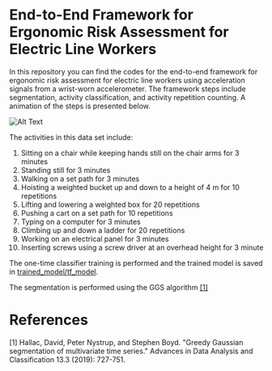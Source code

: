 # End-to-End Framework for Ergonomic Risk Assessment for Electric Line Workers

In this repository you can find the codes for the end-to-end framework for ergonomic risk assessment for electric line workers using acceleration signals from a wrist-worn accelerometer. The framework steps include segmentation, activity classification, and activity repetition counting. A animation of the steps is presented below.


![Alt Text](./readme-mtls/workflow.gif)


The activities in this data set include:

1. Sitting on a chair while keeping hands still on the chair arms for 3 minutes
2. Standing still for 3 minutes
3. Walking on a set path for 3 minutes
4. Hoisting a weighted bucket up and down to a height of 4 m for 10 repetitions
5. Lifting and lowering a weighted box for 20 repetitions
6. Pushing a cart on a set path for 10 repetitions
7. Typing on a computer for 3 minutes
8. Climbing up and down a ladder for 20 repetitions
9. Working on an electrical panel for 3 minutes
10. Inserting screws using a screw driver at an overhead height for 3 minute


The one-time classifier training is performed and the trained model is saved in [trained_model/tf_model](trained_model/tf_model).

The segmentation is performed using the GGS algorithm [[1]](#1)


# References
<a id="1">[1]</a> Hallac, David, Peter Nystrup, and Stephen Boyd. "Greedy Gaussian segmentation of multivariate time series." Advances in Data Analysis and Classification 13.3 (2019): 727-751.

